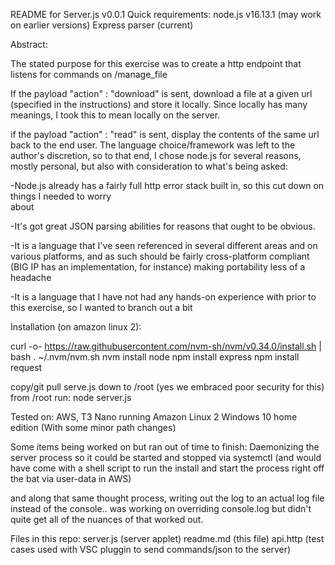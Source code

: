 README for Server.js v0.0.1
Quick requirements:
node.js v16.13.1 (may work on earlier versions)
Express parser (current)



Abstract:

The stated purpose for this exercise was to create a http endpoint that listens for commands on /manage_file

If the payload "action" : "download" is sent, download a file at a given url (specified in the instructions) and store
it locally. Since locally has many meanings, I took this to mean locally on the server.

if the payload "action" : "read" is sent, display the contents of the same url back to the end user. 
The language choice/framework was left to the author's discretion, so to that end, I chose node.js for several reasons, mostly personal, but also with consideration to what's being asked:

-Node.js already has a fairly full http error stack built in, so this cut down on things I needed to worry  
    about

-It's got great JSON parsing abilities for reasons that ought to be obvious.

-It is a language that I've seen referenced in several different areas and on various platforms, and as such
    should be fairly cross-platform compliant (BIG IP has an implementation, for instance) making portability less of a headache

-It is a language that I have not had any hands-on experience with prior to this exercise, so I wanted to
    branch out a bit

Installation (on amazon linux 2):

curl -o- https://raw.githubusercontent.com/nvm-sh/nvm/v0.34.0/install.sh | bash
. ~/.nvm/nvm.sh
nvm install node
npm install express
npm install request

copy/git pull serve.js down to /root (yes we embraced poor security for this)
from /root run:
node server.js


Tested on:
AWS, T3 Nano running Amazon Linux 2
Windows 10 home edition (With some minor path changes)


Some items being worked on but ran out of time to finish:
Daemonizing the server process so it could be started and stopped via systemctl (and would have come with a shell script to run the install and start the process right off the bat via user-data in AWS)

and along that same thought process, writing out the log to an actual log file instead of the console.. was working on overriding console.log but didn't quite get all of the nuances of that worked out.


Files in this repo:
server.js (server applet)
readme.md (this file)
api.http (test cases used with VSC pluggin to send commands/json to the server)
